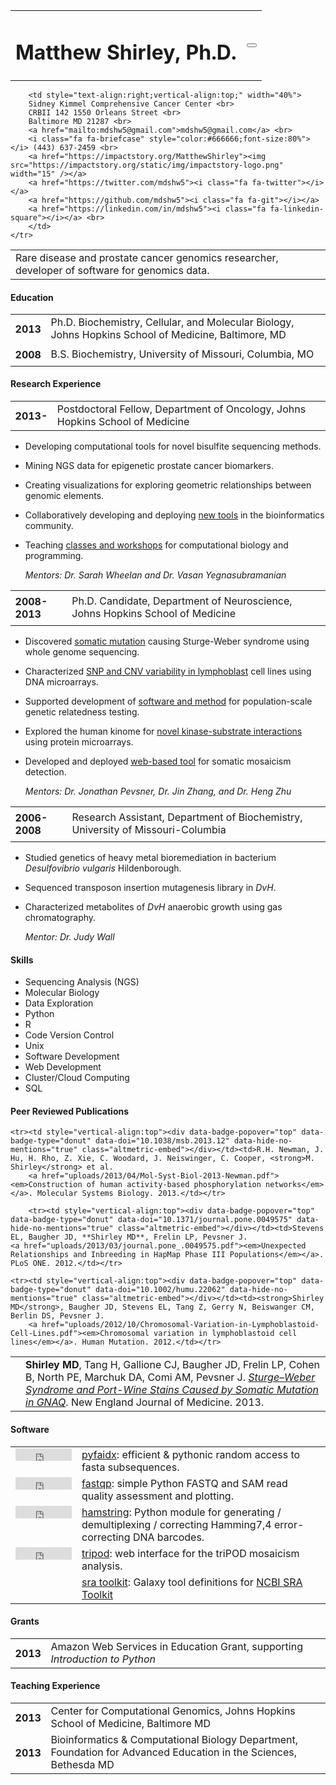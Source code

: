 <script type='text/javascript' src='https://d1bxh8uas1mnw7.cloudfront.net/assets/embed.js'></script>
<div id="about"></div>

<div id="contact"></div>

<table style="width:100%;">
<tr>
    <td>
        <h1 style="text-align:left;">Matthew Shirley, Ph.D.</h1>
    </td>
    <td style="text-align:right;">
        <div class="hidden-print" align="right">
            <button type="button" class="btn btn-default" onclick="window.location.href = 'about?print=true'"><span class="glyphicon glyphicon-print"></span></button>
        </div>
    </td>
</tr>
</table>

<table style="width:100%;">
    <tr>
        <td style="text-align:left;vertical-align:top;padding-right:4em" width="60%">
            Rare disease and prostate cancer genomics researcher, developer of software for genomics data.
        </td>

        <td style="text-align:right;vertical-align:top;" width="40%">
        Sidney Kimmel Comprehensive Cancer Center <br>
        CRBII 142 1550 Orleans Street <br>
        Baltimore MD 21287 <br>
        <a href="mailto:mdshw5@gmail.com">mdshw5@gmail.com</a> <br>
        <i class="fa fa-briefcase" style="color:#666666;font-size:80%"></i> (443) 637-2459 <br>
        <a href="https://impactstory.org/MatthewShirley"><img src="https://impactstory.org/static/img/impactstory-logo.png" width="15" /></a>
        <a href="https://twitter.com/mdshw5"><i class="fa fa-twitter"></i></a>
        <a href="https://github.com/mdshw5"><i class="fa fa-git"></i></a>
        <a href="https://linkedin.com/in/mdshw5"><i class="fa fa-linkedin-square"></i></a> <br>
        </td>
    </tr>
</table>

<div id="education"></div>

#### Education
<table>
    <tr><td style="padding:2mm;"><strong>2013</strong></td><td>Ph.D. Biochemistry, Cellular, and Molecular Biology, 
        Johns Hopkins School of Medicine, Baltimore, MD</td></tr>
    <tr><td style="padding:2mm;"><strong>2008</strong></td><td>B.S. Biochemistry, University of Missouri, Columbia, MO</td></tr>
</table>

#### Research Experience

<table>
    <tr><td style="padding:2mm;"><strong>2013-</strong></td><td>Postdoctoral Fellow, Department of Oncology,
    Johns Hopkins School of Medicine</td></tr>
</table>

 - Developing computational tools for novel bisulfite sequencing methods.
 - Mining NGS data for epigenetic prostate cancer biomarkers.
 - Creating visualizations for exploring geometric relationships between genomic elements.
 - Collaboratively developing and deploying [new tools](#software) in the bioinformatics community.
 - Teaching [classes and workshops](#teaching) for computational biology and programming.

    *Mentors: Dr. Sarah Wheelan and Dr. Vasan Yegnasubramanian*  

<table>
    <tr><td style="padding:2mm;"><strong>2008-2013</strong></td><td>Ph.D. Candidate, Department of Neuroscience, Johns Hopkins School of Medicine</td></tr>
</table>

 - Discovered [somatic mutation](#publications) causing Sturge-Weber syndrome using whole genome sequencing.
 - Characterized [SNP and CNV variability in lymphoblast](#publications) cell lines using DNA microarrays.
 - Supported development of [software and method](#publications) for population-scale genetic relatedness testing.
 - Explored the human kinome for [novel kinase-substrate interactions](#publications) using protein microarrays.
 - Developed and deployed [web-based tool](#software) for somatic mosaicism detection.

    *Mentors: Dr. Jonathan Pevsner, Dr. Jin Zhang, and Dr. Heng Zhu*

<table>
    <tr><td style="padding:2mm;"><strong>2006-2008</strong></td><td> Research Assistant, Department of Biochemistry,
 University of Missouri-Columbia</td></tr>
</table>

 - Studied genetics of heavy metal bioremediation in bacterium *Desulfovibrio vulgaris* Hildenborough.
 - Sequenced transposon insertion mutagenesis library in *DvH*.
 - Characterized metabolites of *DvH* anaerobic growth using gas chromatography.

    *Mentor: Dr. Judy Wall*

#### Skills

<ul class="list-inline">
    <li>Sequencing Analysis (NGS)</li>
    <li>Molecular Biology</li>
    <li>Data Exploration</li>
    <li>Python</li>
    <li>R</li>
    <li>Code Version Control</li>
    <li>Unix</li>
    <li>Software Development</li>
    <li>Web Development</li>
    <li>Cluster/Cloud Computing</li>
    <li>SQL</li>
</ul>

<div id="publications" style="page-break-before:always;"></div>

#### Peer Reviewed Publications

<table>
    <tr><td style="vertical-align:top"><div data-badge-popover="top" data-badge-type="donut" data-doi="10.1056/NEJMoa1213507" data-hide-no-mentions="true" class="altmetric-embed"></div></td><td><strong>Shirley MD</strong>, Tang H, Gallione CJ, Baugher JD, Frelin LP, Cohen B, North PE, Marchuk DA, Comi AM, Pevsner J. <a href="uploads/2012/03/N-Engl-J-Med-2013-Shirley.pdf"><em>Sturge–Weber Syndrome and Port-Wine Stains Caused by Somatic Mutation in GNAQ</em></a>. New England Journal of Medicine. 2013.</td></tr>

    <tr><td style="vertical-align:top"><div data-badge-popover="top" data-badge-type="donut" data-doi="10.1038/msb.2013.12" data-hide-no-mentions="true" class="altmetric-embed"></div></td><td>R.H. Newman, J. Hu, H. Rho, Z. Xie, C. Woodard, J. Neiswinger, C. Cooper, <strong>M. Shirley</strong> et al.
        <a href="uploads/2013/04/Mol-Syst-Biol-2013-Newman.pdf"><em>Construction of human activity-based phosphorylation networks</em></a>. Molecular Systems Biology. 2013.</td></tr>

        <tr><td style="vertical-align:top"><div data-badge-popover="top" data-badge-type="donut" data-doi="10.1371/journal.pone.0049575" data-hide-no-mentions="true" class="altmetric-embed"></div></td><td>Stevens EL, Baugher JD, **Shirley MD**, Frelin LP, Pevsner J. 
    <a href="uploads/2013/03/journal.pone_.0049575.pdf"><em>Unexpected Relationships and Inbreeding in HapMap Phase III Populations</em></a>. PLoS ONE. 2012.</td></tr>

    <tr><td style="vertical-align:top"><div data-badge-popover="top" data-badge-type="donut" data-doi="10.1002/humu.22062" data-hide-no-mentions="true" class="altmetric-embed"></div></td><td><strong>Shirley MD</strong>, Baugher JD, Stevens EL, Tang Z, Gerry N, Beiswanger CM, Berlin DS, Pevsner J. 
        <a href="uploads/2012/10/Chromosomal-Variation-in-Lymphoblastoid-Cell-Lines.pdf"><em>Chromosomal variation in lymphoblastoid cell lines</em></a>. Human Mutation. 2012.</td></tr>
</table>  
<div id="software"></div>

#### Software

<table>
    <tr><td style="vertical-align:top"><iframe src="http://ghbtns.com/github-btn.html?user=mdshw5&repo=pyfaidx&type=watch&count=true" allowtransparency="true" frameborder="0" scrolling="0" width="90" height="20"></iframe></td><td><a href="https://github.com/mdshw5/pyfaidx">pyfaidx</a>: efficient & pythonic random access to fasta subsequences.</td></tr>
    <tr><td style="vertical-align:top"><iframe src="http://ghbtns.com/github-btn.html?user=mdshw5&repo=fastqp&type=watch&count=true" allowtransparency="true" frameborder="0" scrolling="0" width="90" height="20"></iframe></td><td><a href="https://github.com/mdshw5/fastqp">fastqp</a>: simple Python FASTQ and SAM read quality assessment and plotting.</td></tr>
    <tr><td style="vertical-align:top"><iframe src="http://ghbtns.com/github-btn.html?user=mdshw5&repo=hamstring&type=watch&count=true" allowtransparency="true" frameborder="0" scrolling="0" width="90" height="20"></iframe></td><td><a href="https://github.com/mdshw5/hamstring">hamstring</a>: Python module for generating / demultiplexing / correcting Hamming7,4 error-correcting DNA barcodes.</td></tr>
    <tr><td style="vertical-align:top"><iframe src="http://ghbtns.com/github-btn.html?user=jdbaugher&repo=tripod&type=watch&count=true" allowtransparency="true" frameborder="0" scrolling="0" width="90" height="20"></iframe></td><td><a href="http://tripod.mattshirley.com">tripod</a>: web interface for the triPOD mosaicism analysis.</td></tr>
    <tr></td><td style="vertical-align:top"><td><a href="http://toolshed.g2.bx.psu.edu/view/matt-shirley/ncbi_sra_toolkit">sra toolkit</a>: Galaxy tool definitions for <a href="http://www.ncbi.nlm.nih.gov/Traces/sra/sra.cgi?view=software">NCBI SRA Toolkit</a></td></tr>
</table>

<div id="grants"></div>

#### Grants

<table>
    <tr><td style="padding:2mm;"><strong>2013</strong></td><td>Amazon Web Services in Education Grant, supporting <em>Introduction to Python</em></td></tr>
</table>

<div id="teaching"></div>

#### Teaching Experience

<table>
    <tr><td style="padding:2mm;"><strong>2013</strong></td><td>Center for Computational Genomics, Johns Hopkins School of Medicine, Baltimore MD</td></tr>
    <tr><td style="padding:2mm;"><strong>2013</strong></td><td>Bioinformatics & Computational Biology Department, Foundation for Advanced Education in the Sciences, Bethesda MD</td></tr>
</table>
